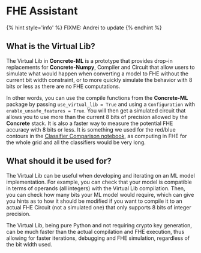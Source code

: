 # FHE Assistant

{% hint style='info' %}
FIXME: Andrei to update
{% endhint %}

## What is the Virtual Lib?

The Virtual Lib in **Concrete-ML** is a prototype that provides drop-in replacements for **Concrete-Numpy**, Compiler and Circuit that allow users to simulate what would happen when converting a model to FHE without the current bit width constraint, or to more quickly simulate the behavior with 8 bits or less as there are no FHE computations.

In other words, you can use the compile functions from the **Concrete-ML** package by passing `use_virtual_lib = True` and using a `Configuration` with `enable_unsafe_features = True`. You will then get a simulated circuit that allows you to use more than the current 8 bits of precision allowed by the **Concrete** stack. It is also a faster way to measure the potential FHE accuracy with 8 bits or less. It is something we used for the red/blue contours in the [Classifier Comparison notebook](ml_examples.md), as computing in FHE for the whole grid and all the classifiers would be very long.

## What should it be used for?

The Virtual Lib can be useful when developing and iterating on an ML model implementation. For example, you can check that your model is compatible in terms of operands (all integers) with the Virtual Lib compilation. Then, you can check how many bits your ML model would require, which can give you hints as to how it should be modified if you want to compile it to an actual FHE Circuit (not a simulated one) that only supports 8 bits of integer precision.

The Virtual Lib, being pure Python and not requiring crypto key generation, can be much faster than the actual compilation and FHE execution, thus allowing for faster iterations, debugging and FHE simulation, regardless of the bit width used.
